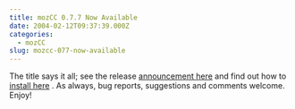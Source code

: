 ```yaml
---
title: mozCC 0.7.7 Now Available
date: 2004-02-12T09:37:39.000Z
categories:
  - mozCC
slug: mozcc-077-now-available
---
```

The title says it all; see the release [announcement here][1]  and find out how to [install here][2] . As always, bug reports, suggestions and comments welcome. Enjoy!



 [1]: http://lists.ibiblio.org/pipermail/cc-metadata/2004-February/000286.html
 [2]: http://yergler.net/projects/mozcc/install.html
